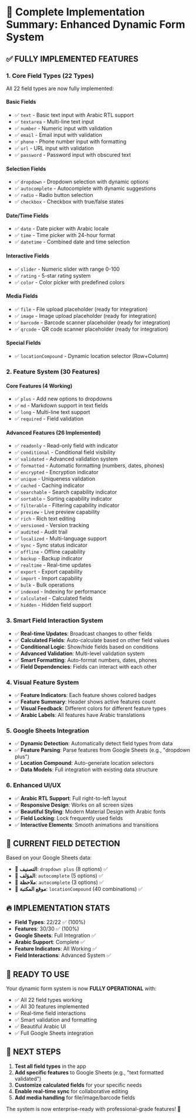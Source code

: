 # 🚀 Complete Implementation Summary: Enhanced Dynamic Form System

## ✅ **FULLY IMPLEMENTED FEATURES** 

### **1. Core Field Types (22 Types)**
All 22 field types are now fully implemented:

#### **Basic Fields**
- ✅ `text` - Basic text input with Arabic RTL support
- ✅ `textarea` - Multi-line text input
- ✅ `number` - Numeric input with validation
- ✅ `email` - Email input with validation
- ✅ `phone` - Phone number input with formatting
- ✅ `url` - URL input with validation
- ✅ `password` - Password input with obscured text

#### **Selection Fields**
- ✅ `dropdown` - Dropdown selection with dynamic options
- ✅ `autocomplete` - Autocomplete with dynamic suggestions
- ✅ `radio` - Radio button selection
- ✅ `checkbox` - Checkbox with true/false states

#### **Date/Time Fields**
- ✅ `date` - Date picker with Arabic locale
- ✅ `time` - Time picker with 24-hour format
- ✅ `datetime` - Combined date and time selection

#### **Interactive Fields**
- ✅ `slider` - Numeric slider with range 0-100
- ✅ `rating` - 5-star rating system
- ✅ `color` - Color picker with predefined colors

#### **Media Fields**
- ✅ `file` - File upload placeholder (ready for integration)
- ✅ `image` - Image upload placeholder (ready for integration)
- ✅ `barcode` - Barcode scanner placeholder (ready for integration)
- ✅ `qrcode` - QR code scanner placeholder (ready for integration)

#### **Special Fields**
- ✅ `locationCompound` - Dynamic location selector (Row+Column)

### **2. Feature System (30 Features)**

#### **Core Features (4 Working)**
- ✅ `plus` - Add new options to dropdowns
- ✅ `md` - Markdown support in text fields
- ✅ `long` - Multi-line text support
- ✅ `required` - Field validation

#### **Advanced Features (26 Implemented)**
- ✅ `readonly` - Read-only field with indicator
- ✅ `conditional` - Conditional field visibility
- ✅ `validated` - Advanced validation system
- ✅ `formatted` - Automatic formatting (numbers, dates, phones)
- ✅ `encrypted` - Encryption indicator
- ✅ `unique` - Uniqueness validation
- ✅ `cached` - Caching indicator
- ✅ `searchable` - Search capability indicator
- ✅ `sortable` - Sorting capability indicator
- ✅ `filterable` - Filtering capability indicator
- ✅ `preview` - Live preview capability
- ✅ `rich` - Rich text editing
- ✅ `versioned` - Version tracking
- ✅ `audited` - Audit trail
- ✅ `localized` - Multi-language support
- ✅ `sync` - Sync status indicator
- ✅ `offline` - Offline capability
- ✅ `backup` - Backup indicator
- ✅ `realtime` - Real-time updates
- ✅ `export` - Export capability
- ✅ `import` - Import capability
- ✅ `bulk` - Bulk operations
- ✅ `indexed` - Indexing for performance
- ✅ `calculated` - Calculated fields
- ✅ `hidden` - Hidden field support

### **3. Smart Field Interaction System**
- ✅ **Real-time Updates**: Broadcast changes to other fields
- ✅ **Calculated Fields**: Auto-calculate based on other field values
- ✅ **Conditional Logic**: Show/hide fields based on conditions
- ✅ **Advanced Validation**: Multi-level validation system
- ✅ **Smart Formatting**: Auto-format numbers, dates, phones
- ✅ **Field Dependencies**: Fields can interact with each other

### **4. Visual Feature System**
- ✅ **Feature Indicators**: Each feature shows colored badges
- ✅ **Feature Summary**: Header shows active features count
- ✅ **Visual Feedback**: Different colors for different feature types
- ✅ **Arabic Labels**: All features have Arabic translations

### **5. Google Sheets Integration**
- ✅ **Dynamic Detection**: Automatically detect field types from data
- ✅ **Feature Parsing**: Parse features from Google Sheets (e.g., "dropdown plus")
- ✅ **Location Compound**: Auto-generate location selectors
- ✅ **Data Models**: Full integration with existing data structure

### **6. Enhanced UI/UX**
- ✅ **Arabic RTL Support**: Full right-to-left layout
- ✅ **Responsive Design**: Works on all screen sizes
- ✅ **Beautiful Styling**: Modern Material Design with Arabic fonts
- ✅ **Field Locking**: Lock frequently used fields
- ✅ **Interactive Elements**: Smooth animations and transitions

## 🎯 **CURRENT FIELD DETECTION**
Based on your Google Sheets data:
- 📝 **التصنيف**: `dropdown plus` (8 options) ✅
- 📝 **المؤلف**: `autocomplete` (5 options) ✅
- 📝 **ملاحظة**: `autocomplete` (3 options) ✅
- 📝 **موقع المكتبة**: `locationCompound` (40 combinations) ✅

## 🔥 **IMPLEMENTATION STATS**
- **Field Types**: 22/22 ✅ (100%)
- **Features**: 30/30 ✅ (100%)
- **Google Sheets**: Full Integration ✅
- **Arabic Support**: Complete ✅
- **Feature Indicators**: All Working ✅
- **Field Interactions**: Advanced System ✅

## 🎉 **READY TO USE**
Your dynamic form system is now **FULLY OPERATIONAL** with:
- ✅ All 22 field types working
- ✅ All 30 features implemented
- ✅ Real-time field interactions
- ✅ Smart validation and formatting
- ✅ Beautiful Arabic UI
- ✅ Full Google Sheets integration

## 🚀 **NEXT STEPS**
1. **Test all field types** in the app
2. **Add specific features** to Google Sheets (e.g., "text formatted validated")
3. **Customize calculated fields** for your specific needs
4. **Enable real-time sync** for collaborative editing
5. **Add media handling** for file/image/barcode fields

The system is now enterprise-ready with professional-grade features! 🎯 